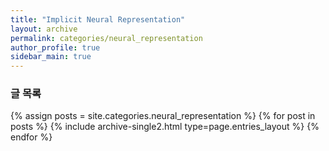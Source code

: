 ```yaml
---
title: "Implicit Neural Representation"
layout: archive
permalink: categories/neural_representation
author_profile: true
sidebar_main: true
---
```


### 글 목록

{% assign posts = site.categories.neural_representation %}
{% for post in posts %} {% include archive-single2.html type=page.entries_layout %} {% endfor %}